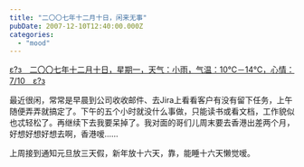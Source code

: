 ```yaml
---
title: "二〇〇七年十二月十日，闲来无事"
pubDate: 2007-12-10T12:40:00.000Z
categories: 
  - "mood"
---
```


[ε?з　二〇〇七年十二月十日，星期一，天气：小雨，气温：10℃－14℃，心情：7/10　ε?з](https://www.liuweinan.com)

  

最近很闲，常常是早晨到公司收收邮件、去Jira上看看客户有没有留下任务，上午随便弄弄就搞定了。下午的五个小时就没什么事做，只能读书或看文档，工作貌似也忒轻松了。再继续下去我要呆掉了。我对面的哥们儿周末要去香港出差两个月，好想好想好想去啊，香港嗳……

上周接到通知元旦放三天假，新年放十六天，靠，能睡十六天懒觉嗳。
